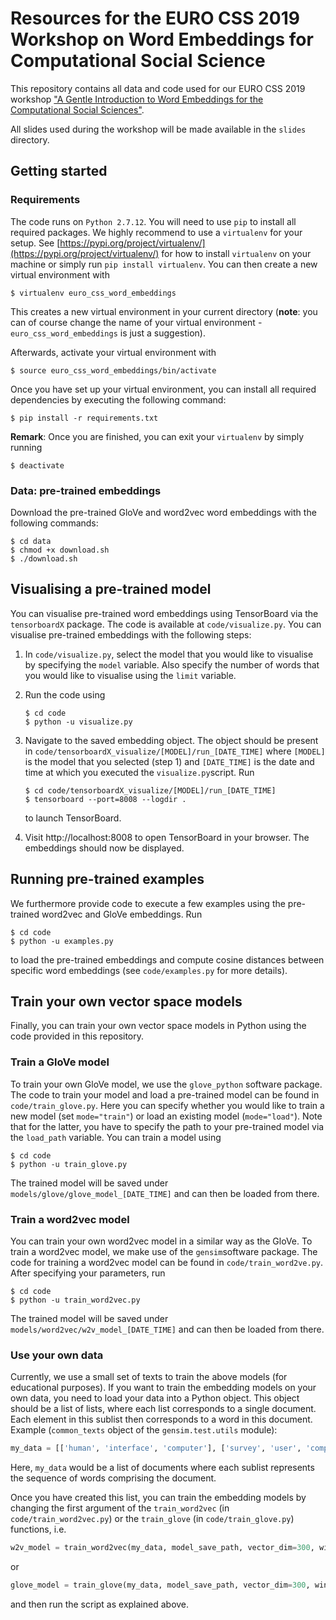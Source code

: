 # Resources for the EURO CSS 2019 Workshop on Word Embeddings for Computational Social Science

This repository contains all data and code used for our EURO CSS 2019 workshop ["A Gentle Introduction to Word Embeddings for the Computational Social Sciences"](https://maximilianmozes.github.io/word-embeddings-workshop/).

All slides used during the workshop will be made available in the `slides` directory.

## Getting started

### Requirements

The code runs on `Python 2.7.12`. You will need to use `pip` to install all required packages. We highly recommend to use a `virtualenv` for your setup. See [https://pypi.org/project/virtualenv/](https://pypi.org/project/virtualenv/) for how to install `virtualenv` on your machine or simply run `pip install virtualenv`. You can then create a new virtual environment with

```
$ virtualenv euro_css_word_embeddings
```

This creates a new virtual environment in your current directory (**note**: you can of course change the name of your virtual environment - `euro_css_word_embeddings` is just a suggestion). 

Afterwards, activate your virtual environment with

```
$ source euro_css_word_embeddings/bin/activate
```

Once you have set up your virtual environment, you can install all required dependencies by executing the following command:

```
$ pip install -r requirements.txt
```

**Remark**: Once you are finished, you can exit your `virtualenv` by simply running

```
$ deactivate
```

### Data: pre-trained embeddings

Download the pre-trained GloVe and word2vec word embeddings with the following commands:

```
$ cd data
$ chmod +x download.sh
$ ./download.sh
```

## Visualising a pre-trained model

You can visualise pre-trained word embeddings using TensorBoard via the `tensorboardX` package. The code is available at `code/visualize.py`. You can visualise pre-trained embeddings with the following steps:

1. In `code/visualize.py`, select the model that you would like to visualise by specifying the `model` variable. Also specify the number of words that you would like to visualise using the `limit` variable.

2. Run the code using

   ```
   $ cd code
   $ python -u visualize.py
   ```

3. Navigate to the saved embedding object. The object should be present in `code/tensorboardX_visualize/[MODEL]/run_[DATE_TIME]` where `[MODEL]` is the model that you selected (step 1) and `[DATE_TIME]` is the date and time at which you executed the `visualize.py`script. Run

   ```
   $ cd code/tensorboardX_visualize/[MODEL]/run_[DATE_TIME]
   $ tensorboard --port=8008 --logdir .
   ```

   to launch TensorBoard.

4. Visit http://localhost:8008 to open TensorBoard in your browser. The embeddings should now be displayed.

## Running pre-trained examples

We furthermore provide code to execute a few examples using the pre-trained word2vec and GloVe embeddings. Run

```
$ cd code
$ python -u examples.py
```

to load the pre-trained embeddings and compute cosine distances between specific word embeddings (see `code/examples.py` for more details).

## Train your own vector space models

Finally, you can train your own vector space models in Python using the code provided in this repository.

### Train a GloVe model

To train your own GloVe model, we use the `glove_python` software package. The code to train your model and load a pre-trained model can be found in `code/train_glove.py`. Here you can specify whether you would like to train a new model (set `mode="train"`) or load an existing model (`mode="load"`). Note that for the latter, you have to specify the path to your pre-trained model via the `load_path` variable. You can train a model using

```
$ cd code
$ python -u train_glove.py
```

The trained model will be saved under `models/glove/glove_model_[DATE_TIME]` and can then be loaded from there.

### Train a word2vec model

You can train your own word2vec model in a similar way as the GloVe. To train a word2vec model, we make use of the `gensim`software package. The code for training a word2vec model can be found in `code/train_word2ve.py`. After specifying your parameters, run 

```
$ cd code
$ python -u train_word2vec.py
```

The trained model will be saved under `models/word2vec/w2v_model_[DATE_TIME]` and can then be loaded from there.

### Use your own data

Currently, we use a small set of texts to train the above models (for educational purposes). If you want to train the embedding models on your own data, you need to load your data into a Python object. This object should be a list of lists, where each list corresponds to a single document. Each element in this sublist then corresponds to a word in this document. Example (`common_texts` object of the `gensim.test.utils` module):

```python
my_data = [['human', 'interface', 'computer'], ['survey', 'user', 'computer', 'system', 'response', 'time'], ['eps', 'user', 'interface', 'system'], ['system', 'human', 'system', 'eps'], ['user', 'response', 'time'], ['trees'], ['graph', 'trees'], ['graph', 'minors', 'trees'], ['graph', 'minors', 'survey']]
```

Here, `my_data` would be a list of documents where each sublist represents the sequence of words comprising the document. 

Once you have created this list, you can train the embedding models by changing the first argument of the `train_word2vec` (in `code/train_word2vec.py`) or the `train_glove` (in `code/train_glove.py`) functions, i.e.

```python
w2v_model = train_word2vec(my_data, model_save_path, vector_dim=300, window_size=5)
```

or 

````python
glove_model = train_glove(my_data, model_save_path, vector_dim=300, window_size=5)
````

and then run the script as explained above.



 

 